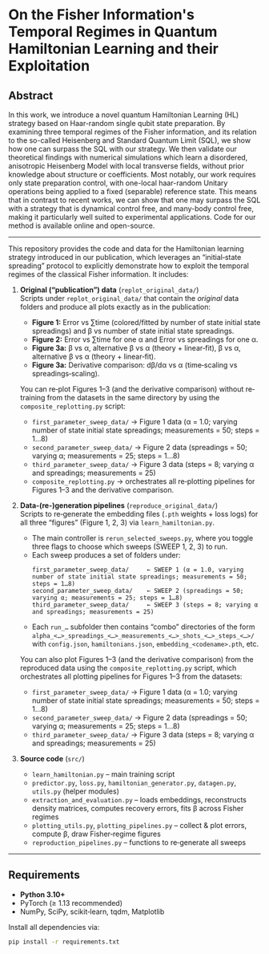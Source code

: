# On the Fisher Information's Temporal Regimes in Quantum Hamiltonian Learning and their Exploitation

## Abstract

In this work, we introduce a novel quantum Hamiltonian Learning (HL) strategy based on Haar-random single qubit state preparation. By examining three temporal regimes of the Fisher information, and its relation to the so-called Heisenberg and Standard Quantum Limit (SQL), we show how one can surpass the SQL with our strategy. We then validate our theoretical findings with numerical simulations which learn a disordered, anisotropic Heisenberg Model with local transverse fields, without prior knowledge about structure or coefficients. Most notably, our work requires only state preparation control, with one-local haar-random Unitary operations being applied to a fixed (separable) reference state. This means that in contrast to recent works, we can show that one may surpass the SQL with a strategy that is dynamical control free, and many-body control free, making it particularly well suited to experimental applications. Code for our method is available online and open-source.

---

This repository provides the code and data for the Hamiltonian learning strategy introduced in our publication, which leverages an “initial‐state spreading” protocol to explicitly demonstrate how to exploit the temporal regimes of the classical Fisher information. It includes:

1. **Original (“publication”) data** (`replot_original_data/`)  
   Scripts under `replot_original_data/` that contain the _original_ data folders and produce all plots exactly as in the publication:  
   - **Figure 1:** Error vs ∑time (colored/fitted by number of state initial state spreadings) and β vs number of state initial state spreadings.  
   - **Figure 2:** Error vs ∑time for one α and Error vs spreadings for one α.  
   - **Figure 3a:** β vs α, alternative β vs α (theory + linear‐fit), β vs α, alternative β vs α (theory + linear‐fit).  
   - **Figure 3a:** Derivative comparison: dβ/dα vs α (time‐scaling vs spreadings‐scaling).  

   You can re‐plot Figures 1–3 (and the derivative comparison) without re‐training from the datasets in the same directory by using the `composite_replotting.py` script:  
   - `first_parameter_sweep_data/` → Figure 1 data (α = 1.0; varying number of state initial state spreadings; measurements = 50; steps = 1…8)  
   - `second_parameter_sweep_data/` → Figure 2 data (spreadings = 50; varying α; measurements = 25; steps = 1…8)  
   - `third_parameter_sweep_data/` → Figure 3 data (steps = 8; varying α and spreadings; measurements = 25)  
   - `composite_replotting.py` → orchestrates all re‐plotting pipelines for Figures 1–3 and the derivative comparison.

2. **Data‐(re-)generation pipelines** (`reproduce_original_data/`)  
   Scripts to re‐generate the embedding files (`.pth` weights + loss logs) for all three “figures” (Figure 1, 2, 3) via `learn_hamiltonian.py`.  
   - The main controller is `rerun_selected_sweeps.py`, where you toggle three flags to choose which sweeps (SWEEP 1, 2, 3) to run.  
   - Each sweep produces a set of folders under:
     ```
     first_parameter_sweep_data/     ← SWEEP 1 (α = 1.0, varying number of state initial state spreadings; measurements = 50; steps = 1…8)
     second_parameter_sweep_data/    ← SWEEP 2 (spreadings = 50; varying α; measurements = 25; steps = 1…8)
     third_parameter_sweep_data/     ← SWEEP 3 (steps = 8; varying α and spreadings; measurements = 25)
     ```
   - Each `run_…` subfolder then contains “combo” directories of the form  
     `alpha_<…>_spreadings_<…>_measurements_<…>_shots_<…>_steps_<…>/`  
     with `config.json`, `hamiltonians.json`, `embedding_<codename>.pth`, etc.

   You can also plot Figures 1–3 (and the derivative comparison) from the reproduced data using the `composite_replotting.py` script, which orchestrates all plotting pipelines for Figures 1–3 from the datasets:
   - `first_parameter_sweep_data/` → Figure 1 data (α = 1.0; varying number of state initial state spreadings; measurements = 50; steps = 1…8)  
   - `second_parameter_sweep_data/` → Figure 2 data (spreadings = 50; varying α; measurements = 25; steps = 1…8)  
   - `third_parameter_sweep_data/` → Figure 3 data (steps = 8; varying α and spreadings; measurements = 25)  

3. **Source code** (`src/`)  
   - `learn_hamiltonian.py` – main training script  
   - `predictor.py`, `loss.py`, `hamiltonian_generator.py`, `datagen.py`, `utils.py` (helper modules)  
   - `extraction_and_evaluation.py` – loads embeddings, reconstructs density matrices, computes recovery errors, fits β across Fisher regimes  
   - `plotting_utils.py`, `plotting_pipelines.py` – collect & plot errors, compute β, draw Fisher‐regime figures  
   - `reproduction_pipelines.py` – functions to re‐generate all sweeps  

---

## Requirements

- **Python 3.10+**  
- PyTorch (≥ 1.13 recommended)  
- NumPy, SciPy, scikit‐learn, tqdm, Matplotlib  

Install all dependencies via:

```bash
pip install -r requirements.txt
